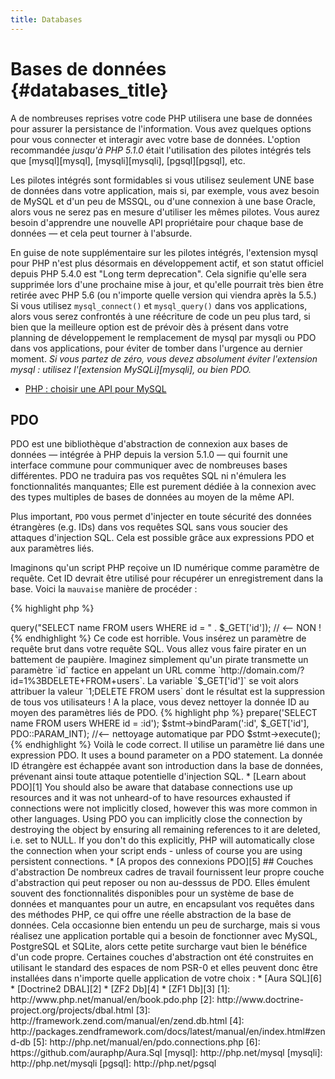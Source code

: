 ```yaml
---
title: Databases
---
```


# Bases de données {#databases_title}

A de nombreuses reprises votre code PHP utilisera une base de données pour assurer la persistance de l'information. Vous avez quelques options pour vous connecter et interagir avec votre base de données. L'option recommandée _jusqu'à PHP 5.1.0_ était l'utilisation des pilotes intégrés tels que [mysql][mysql], [mysqli][mysqli], [pgsql][pgsql], etc.

Les pilotes intégrés sont formidables si vous utilisez seulement UNE base de données dans votre application, mais si, par exemple, vous avez besoin de MySQL et d'un peu de MSSQL, ou d'une connexion à une base Oracle, alors vous ne serez pas en mesure d'utiliser les mêmes pilotes. Vous aurez besoin d'apprendre une nouvelle API propriétaire pour chaque base de données &mdash; et cela peut tourner à l'absurde.

En guise de note supplémentaire sur les pilotes intégrés, l'extension mysql pour PHP n'est plus désormais en développement actif, et son statut officiel depuis PHP 5.4.0 est "Long term deprecation". Cela signifie qu'elle sera supprimée lors d'une prochaine mise à jour, et qu'elle pourrait très bien être retirée avec PHP 5.6 (ou n'importe quelle version qui viendra après la 5.5.) Si vous utilisez `mysql_connect()` et `mysql_query()` dans vos applications, alors vous serez confrontés à une réécriture de code un peu plus tard, si bien que la meilleure option est de prévoir dès à présent dans votre planning de développement le remplacement de mysql par mysqli ou PDO dans vos applications, pour éviter de tomber dans l'urgence au dernier moment. _Si vous partez de zéro, vous devez absolument éviter l'extension mysql : utilisez l'[extension MySQLi][mysqli], ou bien PDO._

* [PHP : choisir une API pour MySQL](http://php.net/manual/en/mysqlinfo.api.choosing.php)

## PDO

PDO est une bibliothèque d'abstraction de connexion aux bases de données &mdash; intégrée à PHP depuis la version 5.1.0 &mdash; qui fournit une interface commune pour communiquer avec de nombreuses bases différentes. PDO ne traduira pas vos requêtes SQL ni n'émulera les fonctionnalités manquantes; Elle est purement dédiée à la connexion avec des types multiples de bases de données au moyen de la même API.

Plus important, `PDO` vous permet d'injecter en toute sécurité des données étrangères (e.g. IDs) dans vos requêtes SQL sans vous soucier des attaques d'injection SQL. Cela est possible grâce aux expressions PDO et aux paramètres liés.

Imaginons qu'un script PHP reçoive un ID numérique comme paramètre de requête. Cet ID devrait être utilisé pour récupérer un enregistrement dans la base. Voici la `mauvaise` manière de procéder :

{% highlight php %}
<?php
$pdo = new PDO('sqlite:users.db');
$pdo->query("SELECT name FROM users WHERE id = " . $_GET['id']); // <-- NON !
{% endhighlight %}

Ce code est horrible. Vous insérez un paramètre de requête brut dans votre requête SQL. Vous allez vous faire pirater en un battement de paupière. Imaginez simplement qu'un pirate transmette un paramètre `id` factice en appelant un URL comme `http://domain.com/?id=1%3BDELETE+FROM+users`. La variable `$_GET['id']` se voit alors attribuer la valeur `1;DELETE FROM users` dont le résultat est la suppression de tous vos utilisateurs ! A la place, vous devez nettoyer la donnée ID au moyen des paramètres liés de PDO. 

{% highlight php %}
<?php
$pdo = new PDO('sqlite:users.db');
$stmt = $pdo->prepare('SELECT name FROM users WHERE id = :id');
$stmt->bindParam(':id', $_GET['id'], PDO::PARAM_INT); //<-- nettoyage automatique par PDO
$stmt->execute();
{% endhighlight %}

Voilà le code correct. Il utilise un paramètre lié dans une expression PDO. It uses a bound parameter on a PDO statement. La donnée ID étrangère est échappée avant son introduction dans la base de données, prévenant ainsi toute attaque potentielle d'injection SQL.

* [Learn about PDO][1]

You should also be aware that database connections use up resources and it was not unheard-of to have resources
exhausted if connections were not implicitly closed, however this was more common in other languages. Using PDO you
can implicitly close the connection by destroying the object by ensuring all remaining references to it are deleted,
i.e. set to NULL.  If you don't do this explicitly, PHP will automatically close the connection when your script ends -
unless of course you are using persistent connections.

* [A propos des connexions PDO][5]

## Couches d'abstraction

De nombreux cadres de travail fournissent leur propre couche d'abstraction qui peut reposer ou non au-desssus de PDO. Elles émulent souvent des fonctionnalités disponibles pour un système de base de données et manquantes pour un autre, en encapsulant vos requêtes dans des méthodes PHP, ce qui offre une réelle abstraction de la base de données. Cela occasionne bien entendu un peu de surcharge, mais si vous réalisez une application portable qui a besoin de fonctionner avec MySQL, PostgreSQL et SQLite, alors cette petite surcharge vaut bien le bénéfice d'un code propre.

Certaines couches d'abstraction ont été construites en utilisant le standard des espaces de nom PSR-0 et elles peuvent donc être installées dans n'importe quelle application de votre choix :

* [Aura SQL][6]
* [Doctrine2 DBAL][2]
* [ZF2 Db][4]
* [ZF1 Db][3]

[1]: http://www.php.net/manual/en/book.pdo.php
[2]: http://www.doctrine-project.org/projects/dbal.html
[3]: http://framework.zend.com/manual/en/zend.db.html
[4]: http://packages.zendframework.com/docs/latest/manual/en/index.html#zend-db
[5]: http://php.net/manual/en/pdo.connections.php
[6]: https://github.com/auraphp/Aura.Sql

[mysql]: http://php.net/mysql
[mysqli]: http://php.net/mysqli
[pgsql]: http://php.net/pgsql
